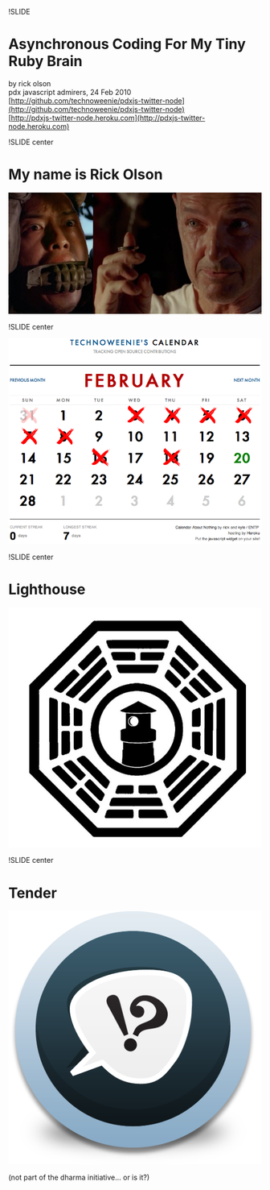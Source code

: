 !SLIDE
# Asynchronous Coding For My Tiny Ruby Brain #

by rick olson  
pdx javascript admirers, 24 Feb 2010  
[http://github.com/technoweenie/pdxjs-twitter-node](http://github.com/technoweenie/pdxjs-twitter-node)  
[http://pdxjs-twitter-node.heroku.com](http://pdxjs-twitter-node.heroku.com)

!SLIDE center
# My name is Rick Olson #

![locke introduction](miles_meets_locke.jpg)

!SLIDE center

[![calendar about nothing](calendar.png)](http://calendaraboutnothing.com/~technoweenie)

!SLIDE center

# Lighthouse #

[![lighthouse](lighthouse_dharma.jpg)](http://lighthouseapp.com)

!SLIDE center

# Tender #

[![tender support](tender.png)](http://tenderapp.com)

(not part of the dharma initiative... or is it?)
